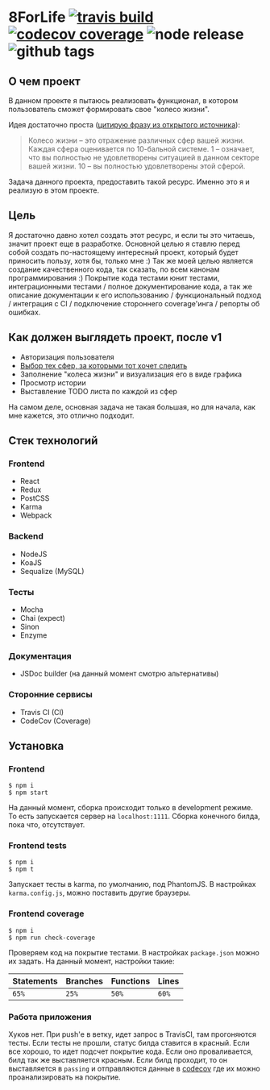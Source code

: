 # 8ForLife [![travis build](https://img.shields.io/travis/MadMed677/8ForLife.svg?style=flat-square)](https://travis-ci.org/MadMed677/8ForLife) [![codecov coverage](https://img.shields.io/codecov/c/github/MadMed677/8ForLife/dev.svg?style=flat-square)](https://codecov.io/gh/MadMed677/8ForLife) ![node release](https://img.shields.io/github/release/MadMed677/8ForLife.svg?style=flat-square) ![github tags](https://img.shields.io/github/tag/MadMed677/8ForLife.svg?style=flat-square)

## О чем проект

В данном проекте я пытаюсь реализовать функционал, в котором пользователь сможет формировать свое "колесо жизни".

Идея достаточно проста ([цитирую фразу из открытого источника](http://lifetoyou.ru/koleso-zhizni-metodika-analiza-i-planirovaniya-zhizni/)):

> Колесо жизни – это отражение различных сфер вашей жизни.
> Каждая сфера оценивается по 10-бальной системе. 1 – означает, что вы полностью не удовлетворены ситуацией в данном секторе вашей жизни. 10 – вы полностью удовлетворены этой сферой.

Задача данного проекта, предоставить такой ресурс. Именно это я и реализую в этом проекте.

## Цель

Я достаточно давно хотел создать этот ресурс, и если ты это читаешь, значит проект еще в разработке. Основной целью я ставлю перед собой создать по-настоящему интересный проект, который будет приносить пользу, хотя бы, только мне :)
Так же моей целью является создание качественного кода, так сказать, по всем канонам программирования :)
Покрытие кода тестами юнит тестами, интеграционными тестами / полное документирование кода, а так же описание документации к его использованию
/ функциональный подход / интеграция с CI / подключение стороннего coverage'инга / репорты об ошибках.

## Как должен выглядеть проект, после v1

- Авторизация пользователя
- [Выбор тех сфер, за которыми тот хочет следить](#сферы)
- Заполнение "колеса жизни" и визуализация его в виде графика
- Просмотр истории
- Выставление TODO листа по каждой из сфер

На самом деле, основная задача не такая большая, но для начала, как мне кажется, это отлично подходит.

## Стек технологий

### Frontend
- React
- Redux
- PostCSS
- Karma
- Webpack


### Backend
- NodeJS
- KoaJS
- Sequalize (MySQL)

### Тесты
- Mocha
- Chai (expect)
- Sinon
- Enzyme

### Документация
- JSDoc builder (на данный момент смотрю альтернативы)

### Сторонние сервисы
- Travis CI (CI)
- CodeCov (Coverage)

## Установка

### Frontend
```
$ npm i
$ npm start
```

На данный момент, сборка происходит только в development режиме. То есть запускается сервер на `localhost:1111`.
Сборка конечного билда, пока что, отсутствует.

### Frontend tests
```
$ npm i
$ npm t
```

Запускает тесты в karma, по умолчанию, под PhantomJS. В настройках `karma.config.js`, можно поставить другие браузеры.

### Frontend coverage
```
$ npm i
$ npm run check-coverage
```

Проверяем код на покрытие тестами. В настройках `package.json` можно их задать.
На данный момент, настройки такие:

| Statements | Branches | Functions | Lines |
| ---------- | -------- | --------- | ----- |
| `65%`      | `25%`    | `50%`     | `60%` |


### Работа приложения

Хуков нет. При push'е в ветку, идет запрос в TravisCI, там прогоняются тесты. Если тесты не прошли, статус билда ставится в красный.
Если все хорошо, то идет подсчет покрытие кода. Если оно проваливается, билд так же выставляется красным.
Если билд проходит, то он выставляется в `passing` и отправляются данные в [codecov](https://codecov.io/gh/MadMed677/8ForLife)
где их можно проанализировать на покрытие.
